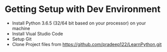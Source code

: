 # Getting Setup with Dev Environment

- Install Python 3.6.5 (32/64 bit based on your processor) on your machine
- Install Viual Studio Code
- Setup Git
- Clone Project files from https://github.com/pradeep122/LearnPython.git